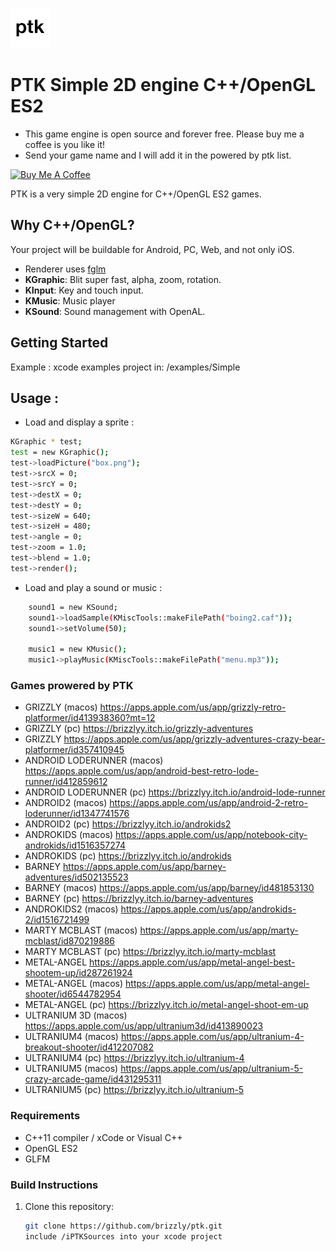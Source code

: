 ![Grizzly](logo.png)

# PTK Simple 2D engine C++/OpenGL ES2

- This game engine is open source and forever free. Please buy me a coffee is you like it!
- Send your game name and I will add it in the powered by ptk list.

[![Buy Me A Coffee](https://cdn.buymeacoffee.com/buttons/default-orange.png)](https://www.buymeacoffee.com/jmapp)

PTK is a very simple 2D engine for C++/OpenGL ES2 games.

## Why C++/OpenGL?

Your project will be buildable for Android, PC, Web, and not only iOS.

- Renderer uses [fglm](https://github.com/brackeen/glfm)
- **KGraphic**: Blit super fast, alpha, zoom, rotation.
- **KInput**: Key and touch input.
- **KMusic**: Music player
- **KSound**: Sound management with OpenAL.

## Getting Started

Example : xcode examples project in: /examples/Simple

## Usage : 

- Load and display a sprite :
```bash
KGraphic * test;
test = new KGraphic();
test->loadPicture("box.png");
test->srcX = 0;
test->srcY = 0;
test->destX = 0;
test->destY = 0;
test->sizeW = 640;
test->sizeH = 480;
test->angle = 0;
test->zoom = 1.0;
test->blend = 1.0;
test->render();
```

- Load and play a sound or music :
```bash
    sound1 = new KSound;
    sound1->loadSample(KMiscTools::makeFilePath("boing2.caf"));
    sound1->setVolume(50);
    
    music1 = new KMusic();
    music1->playMusic(KMiscTools::makeFilePath("menu.mp3"));
```

### Games prowered by PTK

- GRIZZLY (macos) https://apps.apple.com/us/app/grizzly-retro-platformer/id413938360?mt=12
- GRIZZLY (pc) https://brizzlyy.itch.io/grizzly-adventures
- GRIZZLY https://apps.apple.com/us/app/grizzly-adventures-crazy-bear-platformer/id357410945
- ANDROID LODERUNNER (macos) https://apps.apple.com/us/app/android-best-retro-lode-runner/id412859612
- ANDROID LODERUNNER (pc) https://brizzlyy.itch.io/android-lode-runner
- ANDROID2 (macos) https://apps.apple.com/us/app/android-2-retro-loderunner/id1347741576
- ANDROID2 (pc) https://brizzlyy.itch.io/androkids2
- ANDROKIDS (macos) https://apps.apple.com/us/app/notebook-city-androkids/id1516357274
- ANDROKIDS (pc) https://brizzlyy.itch.io/androkids
- BARNEY https://apps.apple.com/us/app/barney-adventures/id502135523
- BARNEY (macos) https://apps.apple.com/us/app/barney/id481853130
- BARNEY (pc) https://brizzlyy.itch.io/barney-adventures
- ANDROKIDS2 (macos) https://apps.apple.com/us/app/androkids-2/id1516721499
- MARTY MCBLAST (macos) https://apps.apple.com/us/app/marty-mcblast/id870219886
- MARTY MCBLAST (pc) https://brizzlyy.itch.io/marty-mcblast
- METAL-ANGEL https://apps.apple.com/us/app/metal-angel-best-shootem-up/id287261924
- METAL-ANGEL (macos) https://apps.apple.com/us/app/metal-angel-shooter/id6544782954
- METAL-ANGEL (pc) https://brizzlyy.itch.io/metal-angel-shoot-em-up
- ULTRANIUM 3D (macos) https://apps.apple.com/us/app/ultranium3d/id413890023
- ULTRANIUM4 (macos) https://apps.apple.com/us/app/ultranium-4-breakout-shooter/id412207082
- ULTRANIUM4 (pc) https://brizzlyy.itch.io/ultranium-4
- ULTRANIUM5 (macos) https://apps.apple.com/us/app/ultranium-5-crazy-arcade-game/id431295311
- ULTRANIUM5 (pc) https://brizzlyy.itch.io/ultranium-5




### Requirements

- C++11 compiler / xCode or Visual C++
- OpenGL ES2
- GLFM

### Build Instructions

1. Clone this repository:
   ```bash
   git clone https://github.com/brizzly/ptk.git
   include /iPTKSources into your xcode project
   ```



